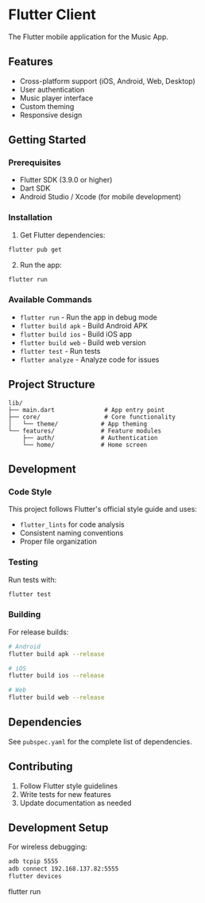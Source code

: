 # Flutter Client

The Flutter mobile application for the Music App.

## Features

- Cross-platform support (iOS, Android, Web, Desktop)
- User authentication
- Music player interface
- Custom theming
- Responsive design

## Getting Started

### Prerequisites

- Flutter SDK (3.9.0 or higher)
- Dart SDK
- Android Studio / Xcode (for mobile development)

### Installation

1. Get Flutter dependencies:
```bash
flutter pub get
```

2. Run the app:
```bash
flutter run
```

### Available Commands

- `flutter run` - Run the app in debug mode
- `flutter build apk` - Build Android APK
- `flutter build ios` - Build iOS app
- `flutter build web` - Build web version
- `flutter test` - Run tests
- `flutter analyze` - Analyze code for issues

## Project Structure

```
lib/
├── main.dart              # App entry point
├── core/                  # Core functionality
│   └── theme/            # App theming
└── features/             # Feature modules
    ├── auth/             # Authentication
    └── home/             # Home screen
```

## Development

### Code Style

This project follows Flutter's official style guide and uses:
- `flutter_lints` for code analysis
- Consistent naming conventions
- Proper file organization

### Testing

Run tests with:
```bash
flutter test
```

### Building

For release builds:
```bash
# Android
flutter build apk --release

# iOS
flutter build ios --release

# Web
flutter build web --release
```

## Dependencies

See `pubspec.yaml` for the complete list of dependencies.

## Contributing

1. Follow Flutter style guidelines
2. Write tests for new features
3. Update documentation as needed

## Development Setup

For wireless debugging:
```bash
adb tcpip 5555
adb connect 192.168.137.82:5555
flutter devices
```
flutter run